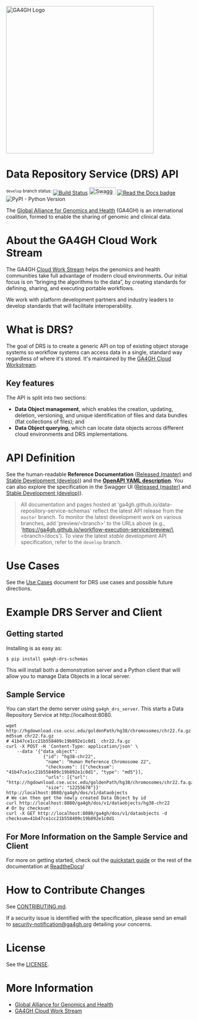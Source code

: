 <img src="https://www.ga4gh.org/wp-content/themes/ga4gh-theme/gfx/GA-logo-horizontal-tag-RGB.svg" alt="GA4GH Logo" style="width: 400px;"/>

# Data Repository Service (DRS) API

<sup>`develop` branch status: </sup>[![Build Status](https://travis-ci.org/ga4gh/data-repository-service-schemas.svg?branch=master)](https://travis-ci.org/ga4gh/data-repository-service-schemas?branch=master)
<a href="https://ga4gh.github.io/data-repository-service-schemas/preview/develop/swagger.yaml"><img src="http://online.swagger.io/validator?url=https://ga4gh.github.io/data-repository-service-schemas/swagger.yaml" alt="Swagger Validator" height="20em" width="72em"></A>
[![Read the Docs badge](https://readthedocs.org/projects/data-repository-service/badge/)](https://data-repository-service.readthedocs.io/en/latest)
![PyPI - Python Version](https://img.shields.io/pypi/pyversions/ga4gh-drs-schemas.svg)

The [Global Alliance for Genomics and Health](http://genomicsandhealth.org/) (GA4GH) is an international coalition, formed to enable the sharing of genomic and clinical data.

# About the GA4GH Cloud Work Stream

The GA4GH [Cloud Work Stream](https://ga4gh.cloud) helps the genomics and health communities take full advantage of modern cloud environments.
Our initial focus is on “bringing the algorithms to the data”, by creating standards for defining, sharing, and executing portable workflows.

We work with platform development partners and industry leaders to develop standards that will facilitate interoperability.

# What is DRS?

The goal of DRS is to create a generic API on top of existing object storage systems
so workflow systems can access data in a single, standard way regardless of where it's
stored. It's maintained by the [GA4GH Cloud Workstream](https://github.com/ga4gh/wiki/wiki).

## Key features

The API is split into two sections:

* **Data Object management**, which enables the creation, updating, deletion, versioning,
  and unique identification of files and data bundles (flat collections of files); and
* **Data Object querying**, which can locate data objects across different cloud environments
  and DRS implementations.

# API Definition

See the human-readable **Reference Documentation**  ([Released (master)](https://ga4gh.github.io/data-repository-service-schemas/docs/) and [Stable Development (develop)](https://ga4gh.github.io/data-repository-service-schemas/preview/develop/docs/))
and the **[OpenAPI YAML description](openapi/data_repository_service.swagger.yaml)**. You can also explore the specification in the Swagger UI ([Released (master)](https://ga4gh.github.io/data-repository-service-schemas/swagger-ui/) and [Stable Development (develop)](https://ga4gh.github.io/data-repository-service-schemas/preview/develop/swagger-ui/)).

> All documentation and pages hosted at 'ga4gh.github.io/data-repository-service-schemas' reflect the latest API release from the `master` branch. To monitor the latest development work on various branches, add 'preview/\<branch\>' to the URLs above (e.g., 'https://ga4gh.github.io/workflow-execution-service/preview/\<branch\>/docs'). To view the latest *stable* development API specification, refer to the `develop` branch.

# Use Cases

See the [Use Cases](USECASES.md) document for DRS use cases and possible
future directions.

# Example DRS Server and Client

## Getting started

Installing is as easy as:

```
$ pip install ga4gh-drs-schemas
```

This will install both a demonstration server and a Python client that will allow you to
manage Data Objects in a local server.

## Sample Service

You can start the demo server using `ga4gh_drs_server`.
This starts a Data Repository Service at http://localhost:8080.

```
wget http://hgdownload.cse.ucsc.edu/goldenPath/hg38/chromosomes/chr22.fa.gz
md5sum chr22.fa.gz
# 41b47ce1cc21b558409c19b892e1c0d1  chr22.fa.gz
curl -X POST -H 'Content-Type: application/json' \
    --data '{"data_object":
              {"id": "hg38-chr22",
               "name": "Human Reference Chromosome 22",
               "checksums": [{"checksum": "41b47ce1cc21b558409c19b892e1c0d1", "type": "md5"}],
               "urls": [{"url": "http://hgdownload.cse.ucsc.edu/goldenPath/hg38/chromosomes/chr22.fa.gz"}],
               "size": "12255678"}}' http://localhost:8080/ga4gh/dos/v1/dataobjects
# We can then get the newly created Data Object by id
curl http://localhost:8080/ga4gh/dos/v1/dataobjects/hg38-chr22
# Or by checksum!
curl -X GET http://localhost:8080/ga4gh/dos/v1/dataobjects -d checksum=41b47ce1cc21b558409c19b892e1c0d1
```

## For More Information on the Sample Service and Client

For more on getting started, check out the
[quickstart guide](https://data-repository-service.readthedocs.io/en/latest/quickstart.html)
or the rest of the documentation at [ReadtheDocs](https://data-repository-service.readthedocs.io/en/latest/)!

# How to Contribute Changes

See [CONTRIBUTING.md](CONTRIBUTING.md).

If a security issue is identified with the specification, please send an email to security-notification@ga4gh.org detailing your concerns.

# License

See the [LICENSE](LICENSE).

# More Information

* [Global Alliance for Genomics and Health](http://genomicsandhealth.org)
* [GA4GH Cloud Work Stream](https://ga4gh.cloud)
